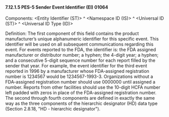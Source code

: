 #### 7.12.1.5 PES-5 Sender Event Identifier (EI) 01064

Components: &lt;Entity Identifier (ST)> ^ &lt;Namespace ID (IS)> ^ &lt;Universal ID (ST)> ^ &lt;Universal ID Type (ID)>

Definition: The first component of this field contains the product manufacturer’s unique alphanumeric identifier for this specific event. This identifier will be used on all subsequent communications regarding this event. For events reported to the FDA, the identifier is: the FDA assigned manufacturer or distributor number; a hyphen; the 4-digit year; a hyphen; and a consecutive 5-digit sequence number for each report filled by the sender that year. For example, the event identifier for the third event reported in 1996 by a manufacturer whose FDA-assigned registration number is 1234567 would be 1234567-1993-3. Organizations without a FDA-assigned registration number should use 0000000 until assigned a number. Reports from other facilities should use the 10-digit HCFA number left padded with zeros in place of the FDA-assigned registration number. The second through fourth components are defined in exactly the same way as the three components of the hierarchic designator (HD) data type (Section 2.8.18, "HD - hierarchic designator").
